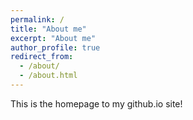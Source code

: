 ```yaml
---
permalink: /
title: "About me"
excerpt: "About me"
author_profile: true
redirect_from:
  - /about/
  - /about.html
---
```


This is the homepage to my github.io site!
